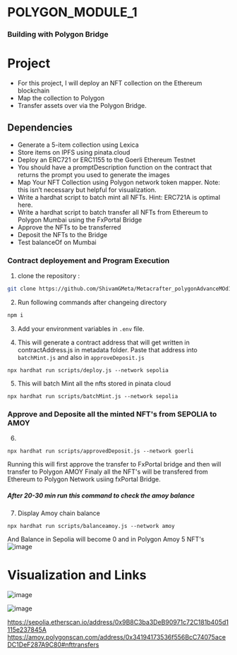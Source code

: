 # POLYGON_MODULE_1

### Building with Polygon Bridge
# Project
- For this project, I will deploy an NFT collection on the Ethereum blockchain
- Map the collection to Polygon
- Transfer assets over via the Polygon Bridge.

## Dependencies
- Generate a 5-item collection using Lexica
- Store items on IPFS using pinata.cloud
- Deploy an ERC721 or ERC1155 to the Goerli Ethereum Testnet
- You should have a promptDescription function on the contract that returns the prompt you used to generate the images
- Map Your NFT Collection using Polygon network token mapper. Note: this isn’t necessary but helpful for visualization.
- Write a hardhat script to batch mint all NFTs. Hint: ERC721A is optimal here.
- Write a hardhat script to batch transfer all NFTs from Ethereum to Polygon Mumbai using the FxPortal Bridge
- Approve the NFTs to be transferred
- Deposit the NFTs to the Bridge
- Test balanceOf on Mumbai

### Contract deployement and Program Execution
1. clone the repository :
 ```sh
git clone https://github.com/ShivamGMeta/Metacrafter_polygonAdvanceMOd1.git
 ```
2. Run following commands after changeing directory
```sh
npm i
 ```
3. Add your environment variables in `.env` file.
  
4. This will generate a contract address that will get written in contractAddress.js in metadata folder. Paste that address into `batchMint.js` and also in `approveDeposit.js`
``` shell
npx hardhat run scripts/deploy.js --network sepolia 
```

5. This will batch Mint all the nfts stored in pinata cloud
``` shell
npx hardhat run scripts/batchMint.js --network sepolia
```
### Approve and Deposite all the minted NFT's  from SEPOLIA to AMOY
6.
```shell
npx hardhat run scripts/approvedDeposit.js --network goerli
```

Running this will first approve the transfer to FxPortal bridge and then will transfer to Polygon AMOY 
Finaly all the NFT's will be transfered from Ethereum to Polygon Network usiing fxPortal Bridge.

##### After 20-30 min run this command to check the amoy balance 
7. Display Amoy chain balance
```shell
npx hardhat run scripts/balanceamoy.js --network amoy
```

And Balance in Sepolia will become 0 and in Polygon Amoy 5 NFT's
![image](https://github.com/user-attachments/assets/8f7eff85-6ab1-4c6c-969b-ffa059fea473)



# Visualization and Links
![image](https://github.com/user-attachments/assets/fc1fea0c-a85e-416f-9dac-761ed9920752)

![image](https://github.com/user-attachments/assets/dc75e45c-cbad-4376-9303-58c58f9007e0)




https://sepolia.etherscan.io/address/0x9B8C3ba3DeB90971c72C181b405d1115e237845A
https://amoy.polygonscan.com/address/0x34194173536f556BcC74075aceDC1DeF287A9C80#nfttransfers
